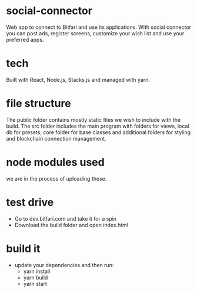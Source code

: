 # social-connector
 
Web app to connect to Bitfari and use its applications. With social connector you can post ads, register screens, customize your wish list and use your preferred apps.
 
 
# tech
Built with React, Node.js, Stacks.js and managed with yarn.

# file structure
The public folder contains mostly static files we wish to include with the build. The src folder includes the main program with folders for views, local db for presets, core folder for base classes and additional folders for styling and blockchain connection management.

# node modules used
we are in the process of uploading these.

# test drive
- Go to dev.bitfari.com and take it for a spin
- Download the build folder and open index.html

# build it
- update your dependencies and then run:
  - yarn install
  - yarn build
  - yarn start
